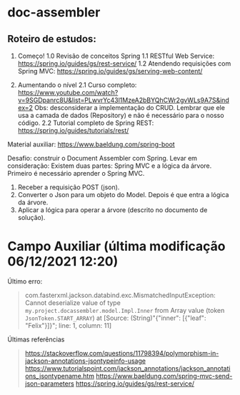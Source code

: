 # doc-assembler

## Roteiro de estudos:

1. Começo!
   1.0 Revisão de conceitos Spring 1.1 RESTful Web Service: https://spring.io/guides/gs/rest-service/
   1.2 Atendendo requisições com Spring MVC: https://spring.io/guides/gs/serving-web-content/

2. Aumentando o nível 2.1 Curso
   completo: https://www.youtube.com/watch?v=9SGDpanrc8U&list=PLwvrYc43l1MzeA2bBYQhCWr2gvWLs9A7S&index=2
   Obs: desconsiderar a implementação do CRUD. Lembrar que ele usa a camada de dados (Repository) e não é necessário
   para o nosso código. 2.2 Tutorial completo de Spring REST: https://spring.io/guides/tutorials/rest/

Material auxiliar: https://www.baeldung.com/spring-boot

Desafio: construir o Document Assembler com Spring. Levar em consideração:
Existem duas partes: Spring MVC e a lógica da árvore. Primeiro é necessário aprender o Spring MVC.

1. Receber a requisição POST (json).
2. Converter o Json para um objeto do Model. Depois é que entra a lógica da árvore.
3. Aplicar a lógica para operar a árvore (descrito no documento de solução).

# Campo Auxiliar (última modificação 06/12/2021 12:20)
Último erro:
>com.fasterxml.jackson.databind.exc.MismatchedInputException: Cannot deserialize value of type `my.project.docassembler.model.Impl.Inner` from Array value (token `JsonToken.START_ARRAY`)
 at [Source: (String)"{"inner": [{"leaf": "Felix"}]}"; line: 1, column: 11]
 
 Últimas referências
 >https://stackoverflow.com/questions/11798394/polymorphism-in-jackson-annotations-jsontypeinfo-usage
 >https://www.tutorialspoint.com/jackson_annotations/jackson_annotations_jsontypename.htm
 >https://www.baeldung.com/spring-mvc-send-json-parameters
 >https://spring.io/guides/gs/rest-service/
